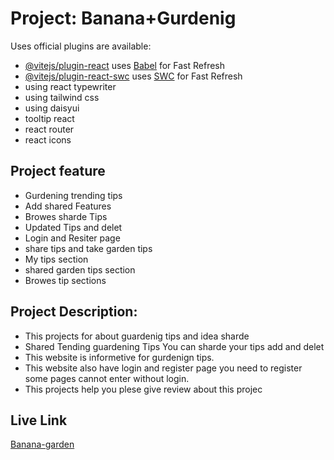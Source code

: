 # Project: Banana+Gurdenig 




Uses  official plugins are available:

- [@vitejs/plugin-react](https://github.com/vitejs/vite-plugin-react/blob/main/packages/plugin-react) uses [Babel](https://babeljs.io/) for Fast Refresh
- [@vitejs/plugin-react-swc](https://github.com/vitejs/vite-plugin-react/blob/main/packages/plugin-react-swc) uses [SWC](https://swc.rs/) for Fast Refresh
- using react typewriter
- using tailwind css
- using daisyui 
- tooltip react
- react router
- react icons





## Project feature 
-  Gurdening trending tips
-  Add shared Features
-  Browes sharde Tips
-  Updated Tips and delet 
-  Login and Resiter page
-  share tips and take garden tips
-  My tips section
-  shared garden tips section
-  Browes tip sections



## Project Description:
-  This projects for about guardenig tips and idea sharde 
-  Shared Tending guardening Tips You can sharde your tips add and delet
-  This website is informetive for gurdenign tips.
-  This website also have login and register page you need to register some pages cannot enter without login.
- This projects help you plese give  review about this projec

## Live Link
[Banana-garden](https://banana-garden-b6fe3.web.app/)